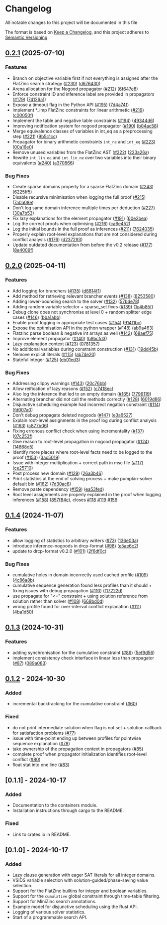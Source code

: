 # Changelog

All notable changes to this project will be documented in this file.

The format is based on [Keep a Changelog](https://keepachangelog.com/en/1.1.0/),
and this project adheres to [Semantic Versioning](https://semver.org/spec/v2.0.0.html).

## [0.2.1](https://github.com/ConSol-Lab/Pumpkin/compare/pumpkin-solver-v0.2.0...pumpkin-solver-v0.2.1) (2025-07-10)


### Features

* Branch on objective variable first if not everything is assigned after the FlatZinc search strategy ([#230](https://github.com/ConSol-Lab/Pumpkin/issues/230)) ([d676430](https://github.com/ConSol-Lab/Pumpkin/commit/d67643031e5ef7144953885608c15d94c10223e8))
* Arena allocation for the Nogood propagator ([#212](https://github.com/ConSol-Lab/Pumpkin/issues/212)) ([6f647e8](https://github.com/ConSol-Lab/Pumpkin/commit/6f647e80eae28862b78cf05d99449241ae50e25b))
* Enforce constraint ID and inference label are provided in propagators ([#179](https://github.com/ConSol-Lab/Pumpkin/issues/179)) ([74126a1](https://github.com/ConSol-Lab/Pumpkin/commit/74126a13adf08fdaca3f56bea4ee9c0d3098f5ce))
* Expose a timeout flag in the Python API ([#195](https://github.com/ConSol-Lab/Pumpkin/issues/195)) ([7d4a74f](https://github.com/ConSol-Lab/Pumpkin/commit/7d4a74fe14b7f26e53d3dacd9729780574318ac8))
* Implement *_imp FlatZinc constraints for linear arithmetic ([#219](https://github.com/ConSol-Lab/Pumpkin/issues/219)) ([c00050f](https://github.com/ConSol-Lab/Pumpkin/commit/c00050f963a1b07b1018b7808f297560c16a16aa))
* Implement the table and negative table constraints ([#194](https://github.com/ConSol-Lab/Pumpkin/issues/194)) ([49344d6](https://github.com/ConSol-Lab/Pumpkin/commit/49344d6c10d2489b8cabcc5e9abcbb241e1490ec))
* Improving notification system for nogood propagator ([#190](https://github.com/ConSol-Lab/Pumpkin/issues/190)) ([b04ac58](https://github.com/ConSol-Lab/Pumpkin/commit/b04ac587089e26c49b8e0cd299145fad50600469))
* Merge equivalence classes of variables in int_eq as a preprocessing step ([#221](https://github.com/ConSol-Lab/Pumpkin/issues/221)) ([9b5c1cc](https://github.com/ConSol-Lab/Pumpkin/commit/9b5c1ccc85a4a8f3c7551d53f37951a0aa846afa))
* Propagator for binary arithmetic constraints `int_ne` and `int_eq` ([#223](https://github.com/ConSol-Lab/Pumpkin/issues/223)) ([00a16e0](https://github.com/ConSol-Lab/Pumpkin/commit/00a16e06f934a808413ac869f5392027f1301a8a))
* Remove unused variables from the FlatZinc AST ([#222](https://github.com/ConSol-Lab/Pumpkin/issues/222)) ([223a26a](https://github.com/ConSol-Lab/Pumpkin/commit/223a26ad33b5cff250afe20d87798004e902ba54))
* Rewrite `int_lin_eq` and `int_lin_ne` over two variables into their binary equivalents ([#240](https://github.com/ConSol-Lab/Pumpkin/issues/240)) ([a370866](https://github.com/ConSol-Lab/Pumpkin/commit/a370866149683befbf8d529a54064cadeee20738))


### Bug Fixes

* Create sparse domains properly for a sparse FlatZinc domain ([#243](https://github.com/ConSol-Lab/Pumpkin/issues/243)) ([6225ff5](https://github.com/ConSol-Lab/Pumpkin/commit/6225ff5406f35960827c1b68f44180c0b6589b0d))
* Disable recursive minimisation when logging the full proof ([#215](https://github.com/ConSol-Lab/Pumpkin/issues/215)) ([7a0a08e](https://github.com/ConSol-Lab/Pumpkin/commit/7a0a08e4080221682438adf478f105d1d291b9ae))
* Don't log same domain inference multiple times per deduction ([#227](https://github.com/ConSol-Lab/Pumpkin/issues/227)) ([30a7b53](https://github.com/ConSol-Lab/Pumpkin/commit/30a7b53dd8e0a540317539dc9f2b8a804ff34e28))
* Fix lazy explanations for the element propagator ([#191](https://github.com/ConSol-Lab/Pumpkin/issues/191)) ([60e2bea](https://github.com/ConSol-Lab/Pumpkin/commit/60e2bea7ba403990b147a0b3a27546fccd27ee73))
* Log the correct proofs when optimising ([#216](https://github.com/ConSol-Lab/Pumpkin/issues/216)) ([ca6e452](https://github.com/ConSol-Lab/Pumpkin/commit/ca6e4528d341d14060868d3135fa365586ea63d2))
* Log the initial bounds in the full proof as inferences ([#211](https://github.com/ConSol-Lab/Pumpkin/issues/211)) ([7624035](https://github.com/ConSol-Lab/Pumpkin/commit/7624035b39c3b5a10b99ad3f3ae7a3a37afbdb43))
* Properly explain root-level explanations that are not considered during conflict analysis ([#176](https://github.com/ConSol-Lab/Pumpkin/issues/176)) ([d237293](https://github.com/ConSol-Lab/Pumpkin/commit/d237293fddb8970df8ad0e5b89eaf98b19d4013b))
* Update outdated documentation from before the v0.2 release ([#177](https://github.com/ConSol-Lab/Pumpkin/issues/177)) ([8e4009f](https://github.com/ConSol-Lab/Pumpkin/commit/8e4009fe45838f244e130ff4f6e4d3aa1f75ea5e))

## [0.2.0](https://github.com/ConSol-Lab/Pumpkin/compare/pumpkin-solver-v0.1.4...pumpkin-solver-v0.2.0) (2025-04-11)


### Features

* Add logging for branchers ([#135](https://github.com/ConSol-Lab/Pumpkin/issues/135)) ([d8814f1](https://github.com/ConSol-Lab/Pumpkin/commit/d8814f12fe7e8bd38ccdfc02bdb049ee84d7fe16))
* Add method for retrieving relevant brancher events ([#138](https://github.com/ConSol-Lab/Pumpkin/issues/138)) ([8253580](https://github.com/ConSol-Lab/Pumpkin/commit/8253580ef0a5e222abb8d81fa88a5e1d2e66bf89))
* Adding lower-bounding search to the solver ([#132](https://github.com/ConSol-Lab/Pumpkin/issues/132)) ([57bde78](https://github.com/ConSol-Lab/Pumpkin/commit/57bde7879c20e02d2d59eeae627178eecd02460e))
* Adding random variable selector + sparse_set fixes ([#139](https://github.com/ConSol-Lab/Pumpkin/issues/139)) ([1c4b85f](https://github.com/ConSol-Lab/Pumpkin/commit/1c4b85fe9fb802c9409df52741c0dff8c6b68d4a))
* Debug clone does not synchronise at level 0 + random splitter edge cases ([#146](https://github.com/ConSol-Lab/Pumpkin/issues/146)) ([bba1abb](https://github.com/ConSol-Lab/Pumpkin/commit/bba1abbd1a24f4dd6fc9d09f387383aa2fd36eb1))
* Enable proof logging in appropriate test cases ([#154](https://github.com/ConSol-Lab/Pumpkin/issues/154)) ([914f1bc](https://github.com/ConSol-Lab/Pumpkin/commit/914f1bc37cead8a6d8945b715af4551e4c11437b))
* Expose the optimisation API in the python wrapper ([#148](https://github.com/ConSol-Lab/Pumpkin/issues/148)) ([ab9a463](https://github.com/ConSol-Lab/Pumpkin/commit/ab9a4632d08343ef685bf0223f400cdfe666a829))
* Flatzinc parse boolean & negative int arrays as well ([#142](https://github.com/ConSol-Lab/Pumpkin/issues/142)) ([68aef75](https://github.com/ConSol-Lab/Pumpkin/commit/68aef7575a2316d24d3652618fe630f135cb028b))
* Improve element propagator ([#140](https://github.com/ConSol-Lab/Pumpkin/issues/140)) ([b9bcfd3](https://github.com/ConSol-Lab/Pumpkin/commit/b9bcfd318c44725df0b90661ac7da1e1ca8fe07c))
* Lazy explanation context ([#123](https://github.com/ConSol-Lab/Pumpkin/issues/123)) ([0781357](https://github.com/ConSol-Lab/Pumpkin/commit/0781357aae2fc4753df67d469056e397ecc46dd6))
* No additional variables during constraint construction ([#131](https://github.com/ConSol-Lab/Pumpkin/issues/131)) ([19dd45b](https://github.com/ConSol-Lab/Pumpkin/commit/19dd45b97ab7cffb08f61500ff80c8e270145eab))
* Nemove explicit literals ([#115](https://github.com/ConSol-Lab/Pumpkin/issues/115)) ([ab74e20](https://github.com/ConSol-Lab/Pumpkin/commit/ab74e20d511856dea3469aea067902db1d6a1d1f))
* Stateful integer ([#125](https://github.com/ConSol-Lab/Pumpkin/issues/125)) ([eb01ed3](https://github.com/ConSol-Lab/Pumpkin/commit/eb01ed34fd0a62a3b34060a7f9f7418390c7e26c))


### Bug Fixes

* Addressing clippy warnings ([#143](https://github.com/ConSol-Lab/Pumpkin/issues/143)) ([20c76bb](https://github.com/ConSol-Lab/Pumpkin/commit/20c76bb551588cff776c8c7154da8bcac4f2497c))
* Allow reification of lazy reasons ([#152](https://github.com/ConSol-Lab/Pumpkin/issues/152)) ([c7418ec](https://github.com/ConSol-Lab/Pumpkin/commit/c7418ec1669050d78bea3f79dd7770f004f22593))
* Also log the inference that led to an empty domain ([#165](https://github.com/ConSol-Lab/Pumpkin/issues/165)) ([7799119](https://github.com/ConSol-Lab/Pumpkin/commit/7799119a4ab65635636dac69bec50373b2e76494))
* Alternating brancher did not call the methods correctly ([#128](https://github.com/ConSol-Lab/Pumpkin/issues/128)) ([6019d86](https://github.com/ConSol-Lab/Pumpkin/commit/6019d8606478625d40e225c8dab2bf19a8160b15))
* Disjunctive scheduling example had incorrect negation constraint ([#114](https://github.com/ConSol-Lab/Pumpkin/issues/114)) ([fd007a0](https://github.com/ConSol-Lab/Pumpkin/commit/fd007a0af37d1674e42741eed97eb22e2a8ef3aa))
* Don't debug propagate deleted nogoods ([#147](https://github.com/ConSol-Lab/Pumpkin/issues/147)) ([e3a6527](https://github.com/ConSol-Lab/Pumpkin/commit/e3a65279389f731dcd856325353b6d5d0167648b))
* Explain root-level assignments in the proof log during conflict analysis ([#163](https://github.com/ConSol-Lab/Pumpkin/issues/163)) ([c877b06](https://github.com/ConSol-Lab/Pumpkin/commit/c877b0663fc9140ba55fd75e4dd7bc018d16bfa5))
* Fixing erronous conflict check when using incrementality ([#137](https://github.com/ConSol-Lab/Pumpkin/issues/137)) ([07c253f](https://github.com/ConSol-Lab/Pumpkin/commit/07c253f568bce25cba9bc15e44656a7df1a95753))
* Give reason to root-level propagation in nogood propagator ([#124](https://github.com/ConSol-Lab/Pumpkin/issues/124)) ([14868d5](https://github.com/ConSol-Lab/Pumpkin/commit/14868d5f69e159a528e881a78efdbb4e33449bca))
* Identify more places where root-level facts need to be logged to the proof ([#153](https://github.com/ConSol-Lab/Pumpkin/issues/153)) ([3ac5019](https://github.com/ConSol-Lab/Pumpkin/commit/3ac50196d50314b268cf1ef2b178a64aa71a1b5f))
* Issue with integer multiplication + correct path in msc file ([#117](https://github.com/ConSol-Lab/Pumpkin/issues/117)) ([ce25710](https://github.com/ConSol-Lab/Pumpkin/commit/ce25710071e58af84b6cdd0925b4099ab0d924a9))
* Post process new domain ([#129](https://github.com/ConSol-Lab/Pumpkin/issues/129)) ([26a3b46](https://github.com/ConSol-Lab/Pumpkin/commit/26a3b46d45164b62ec5b58941065f956c9801c4f))
* Print statistics at the end of solving process + make pumpkin-solver default bin ([#162](https://github.com/ConSol-Lab/Pumpkin/issues/162)) ([7d30ac8](https://github.com/ConSol-Lab/Pumpkin/commit/7d30ac83e55c07143f7afec20ce82ac00e014d71))
* Remove paste dependency ([#159](https://github.com/ConSol-Lab/Pumpkin/issues/159)) ([ea53fed](https://github.com/ConSol-Lab/Pumpkin/commit/ea53fed1ee19fe8b902a407fea1fd2500ae4ae13))
* Root level assignments are properly explained in the proof when logging inferences ([#158](https://github.com/ConSol-Lab/Pumpkin/issues/158)) ([857f84c](https://github.com/ConSol-Lab/Pumpkin/commit/857f84cbb39ab896bcbb36238fef29757d7536f3)), closes [#118](https://github.com/ConSol-Lab/Pumpkin/issues/118) [#119](https://github.com/ConSol-Lab/Pumpkin/issues/119) [#156](https://github.com/ConSol-Lab/Pumpkin/issues/156)

## [0.1.4](https://github.com/ConSol-Lab/Pumpkin/compare/pumpkin-solver-v0.1.3...pumpkin-solver-v0.1.4) (2024-11-07)


### Features

* allow logging of statistics to arbitrary writers ([#73](https://github.com/ConSol-Lab/Pumpkin/issues/73)) ([136e03a](https://github.com/ConSol-Lab/Pumpkin/commit/136e03a6440f7e07e24e0e2f4e79ceb837c67a2d))
* introduce inference-nogoods in drcp-format ([#98](https://github.com/ConSol-Lab/Pumpkin/issues/98)) ([e5ae6c2](https://github.com/ConSol-Lab/Pumpkin/commit/e5ae6c25ac6d9e5407d3b1ed963c20ef25e88d18))
* update to drcp-format v0.2.0 ([#101](https://github.com/ConSol-Lab/Pumpkin/issues/101)) ([2f6df0c](https://github.com/ConSol-Lab/Pumpkin/commit/2f6df0c403bce7951c41ee0e275b9bdbef1cf9c4))

### Bug Fixes

* cumulative holes in domain incorrectly used cached profile ([#109](https://github.com/ConSol-Lab/Pumpkin/issues/109)) ([4c86a8b](https://github.com/ConSol-Lab/Pumpkin/commit/4c86a8ba5a6b291c21da62be3fc4ed0e8321eda9))
* cumulative sequence generation found less profiles than it should + fixing issues with debug propagation ([#110](https://github.com/ConSol-Lab/Pumpkin/issues/110)) ([f17222d](https://github.com/ConSol-Lab/Pumpkin/commit/f17222db5dd2e8fd01a1c55c1c08e4c557de50e6))
* use propagate for "&lt;=" constraint + using solution reference from solution rather than solver  ([#108](https://github.com/ConSol-Lab/Pumpkin/issues/108)) ([668bd0d](https://github.com/ConSol-Lab/Pumpkin/commit/668bd0df2b5856d7f74b8f58a280660bd93daebc))
* wrong profile found for over-interval conflict explanation ([#111](https://github.com/ConSol-Lab/Pumpkin/issues/111)) ([4ba1d50](https://github.com/ConSol-Lab/Pumpkin/commit/4ba1d50276c4b189380e5a2072570297a5bfff0b))

## [0.1.3](https://github.com/ConSol-Lab/Pumpkin/compare/pumpkin-solver-v0.1.2...pumpkin-solver-v0.1.3) (2024-10-31)


### Features

* adding synchronisation for the cumulative constraint ([#86](https://github.com/ConSol-Lab/Pumpkin/issues/86)) ([5ef9d56](https://github.com/ConSol-Lab/Pumpkin/commit/5ef9d56f34e5d77cc3ccb753070f09cae93e7311))
* implement consistency check interface in linear less than propagator ([#87](https://github.com/ConSol-Lab/Pumpkin/issues/87)) ([089a083](https://github.com/ConSol-Lab/Pumpkin/commit/089a083432a064c5eb001e6b78293eac85d0e0f1))

## [0.1.2](https://github.com/ConSol-Lab/Pumpkin/compare/pumpkin-solver-v0.1.1...pumpkin-solver-v0.1.2) - 2024-10-30

### Added

- incremental backtracking for the cumulative constraint ([#60](https://github.com/ConSol-Lab/Pumpkin/pull/60))

### Fixed

- do not print intermediate solution when flag is not set + solution callback for satisfaction problems ([#77](https://github.com/ConSol-Lab/Pumpkin/pull/77))
- issue with time-point ending up between profiles for pointwise sequence explanation ([#78](https://github.com/ConSol-Lab/Pumpkin/pull/78))
- take ownership of the propagation context in propagators ([#85](https://github.com/ConSol-Lab/Pumpkin/pull/85))
- complete proof when propagator initialization identifies root-level conflict ([#80](https://github.com/ConSol-Lab/Pumpkin/pull/80))
- float stat into one line ([#83](https://github.com/ConSol-Lab/Pumpkin/pull/83))

## [0.1.1] - 2024-10-17

### Added

- Documentation to the containers module.
- Installation instructions through cargo to the README.

### Fixed

- Link to crates.io in README.

## [0.1.0] - 2024-10-17

### Added

- Lazy clause generation with eager SAT literals for all integer domains.
- VSIDS variable selection with solution-guided/phase-saving value selection.
- Support for the FlatZinc builtins for integer and boolean variables.
- Support for the `cumulative` global constraint through time-table filtering.
- Support for MiniZinc search annotations.
- Example model for disjunctive scheduling using the Rust API.
- Logging of various solver statistics.
- Start of a programmable search API.
